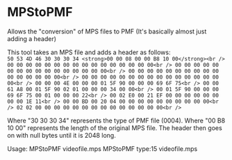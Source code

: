 # MPStoPMF
Allows the "conversion" of MPS files to PMF (It's basically almost just adding a header)

This tool takes an MPS file and adds a header as follows:<br />
`50 53 4D 46 30 30 30 34 <strong>00 00 08 00 00 B8 10 00</strong><br />
00 00 00 00 00 00 00 00 00 00 00 00 00 00 00 00<br />
00 00 00 00 00 00 00 00 00 00 00 00 00 00 00 00<br />
00 00 00 00 00 00 00 00 00 00 00 00 00 00 00 00<br />
00 00 00 00 00 00 00 00 00 00 00 00 00 00 00 00<br />
00 00 00 4E 00 00 00 01 5F 90 00 00 00 69 6F 75<br />
00 00 61 A8 00 01 5F 90 02 01 00 00 00 34 00 00<br />
00 01 5F 90 00 00 00 69 6F 75 00 01 00 00 00 22<br />
00 02 E0 00 21 EF 00 00 00 00 00 00 00 00 1E 11<br />
00 00 BD 00 20 04 00 00 00 00 00 00 00 00 00 00<br />
02 02 00 00 00 00 00 00 00 00 00 00 00 00 00 00<br />`

Where "30 30 30 34" represents the type of PMF file (0004).
Where "00 B8 10 00" represents the length of the original MPS file.
The header then goes on with null bytes until it is 2048 long.

Usage:
MPStoPMF videofile.mps
MPStoPMF type:15 videofile.mps
